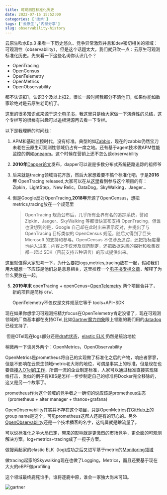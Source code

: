 ```yaml
---
title: 可观测性标准化历史
date: 2022-07-15 15:52:00
categories: ['技术']
tags: ['云原生','内部分享']
slug: observability-history
---
```


云原生吹水Ep.3 来看一下历史悠久、竞争异常激烈并且和dev密切相关的领域：可观测性（observability），但是这个话题太大，我们就只吹一点：云原生可观测标准化历史。先来看一下这些名词你认识几个？

* OpenTracing
* OpenCensus
* OpenTelemetry
* OpenMetrics 
* OpenObservability 

都不认识扣1，认识3个及以上扣2，很长一段时间我都分不清他们，如果你能如数家珍绝对是云原生老司机了。

这里的很多知识点来源于[这个电子书](http://icyfenix.cn/distribution/observability/tracing.html#%E8%BF%BD%E8%B8%AA%E8%A7%84%E8%8C%83%E5%8C%96)，我这里只是给大家做一下演绎性的总结，这个专栏写的很棒有兴趣可以追根溯源再去看一下专栏。

以下是我理解的时间线：

1. APM和基础监控时代，没有标准。典型的如[Zabbix](https://www.zabbix.com/)，现在的zabbix仍然宝刀未老在云原生可观测性领域仍占有一席之地。还有基于agent技术做APM性能监控的例如[oneapm](https://www.oneapm.com/)。这个时候在营销上还不怎么谈observability

2. **2010年**[Dapper论文](https://research.google/pubs/pub36356/)发布，dapper可以说是多数分布式系统链路追踪的祖师爷

3. 后来就是tracing领域百花齐放，然后大家想着要不搞个标准化吧，于是**2016年** OpenTracing  released,大家可以在从[这里](https://opentracing.io/specification/organization/)看到参与这个项目的有：Zipkin，LightStep，New Relic，DataDog，SkyWalking，Jaeger...

4. 但是Google反对OpenTracing,**2018年**开源了OpenCensus，想把metrics,tracing放在一个规范里

   > OpenTracing 规范公布后，几乎所有业界有名的追踪系统，譬如 Zipkin、Jaeger、SkyWalking 等都很快宣布支持 OpenTracing，但谁也没想到的是，Google 自己却在此时出来表示反对，并提出了与 OpenTracing 目标类似的 OpenCensus 规范，随后又得到了巨头 Microsoft 的支持和参与。OpenCensus 不仅涉及追踪，还把指标度量也纳入进来；内容上不仅涉及规范制定，还把数据采集的探针和收集器都一起以 SDK（目前支持五种语言）的形式提供出来。

​	这里就值得大家思考一下，为什么要把logs,metrics,tracing放在一起，假如我们用大腿想一下应该是他们总是息息相关，这里推荐一个[电子书专栏文章](https://lib.jimmysong.io/opentelemetry-obervability/history/)，解释了为什么要放在一起。

5. **2019年末** openTracing + openCenus=[OpenTelemetry](https://opentelemetry.io/docs/concepts/what-is-opentelemetry/) 两个项目合并了，新的项目是简称 `OTel`  	 

   OpenTelemetry不仅仅是文件规范它等于 tools+API+SDK 

​		现在如果你想学习可观测把精力focus在OpenTelemetry肯定没错了，现在可观测领域的厂商基本都在支持OTel,比如[Gartner魔力四象](https://www.elastic.co/explore/devops-observability/2022-gartner-magic-quadrant-apm)限上领跑的我们用的[datadog](https://docs.datadoghq.com/tracing/trace_collection/open_standards/#pagetitle)已经支持了.

​		但是OTel现在logs部分还是[draft状态](https://opentelemetry.io/status/)，[elastic ELK ](https://www.elastic.co/what-is/elk-stack)仍然是统治地位



稍微再一下谈另外两个：OpenMetrics，OpenObservability

OpenMetrics是prometheus将自己的实现做了标准化之后的产物，响应者寥寥，但是不影响在云原生领域metric老大哥的地位，可谓是事实上的标准，但是现在也要做[接入OTel的工作](https://opentelemetry.io/docs/reference/specification/metrics/sdk_exporters/prometheus/)，所谓一流的企业制定标准，人家可以通过标准直接实现降维打击，类似的例子有K8S是怎样一步步制定自己的标准将Docker完全移除的，这又是另一个故事了。

prometheus作为这个领域的竞争者之一确切的说应该是prometheus生态（prometheus + alter manager + thanos+grafana)



OpenObservability其实并不存在这个项目，只是OpenMetrics在[GitHub](https://github.com/OpenObservability?type=source)上的group name是这个，可见prometheus这帮人还是有的野心的。另外[OpenObservability](https://openobservability.io/)还是一个技术播客的名字，这纯属就是蹭流量了。



可以说标准化之争大局已定，带来的影响就是更激烈的市场竞争，更全面的可观测解决方案。log+metrics+tracing成了一揽子方案。

做搜索起家的elastic ELK（log)成功之后又进军基于metric的[Monitoring领域](https://www.elastic.co/observability)

做tracing起家的Skywalking现在也做了Logging，Metrics，而且还要基于现在大火的eBPF做profiling

这个领域最终鹿死谁手，谁将逐鹿中原，谁会一家独大尚未可知。

![gartner](..img/gartner.png)
